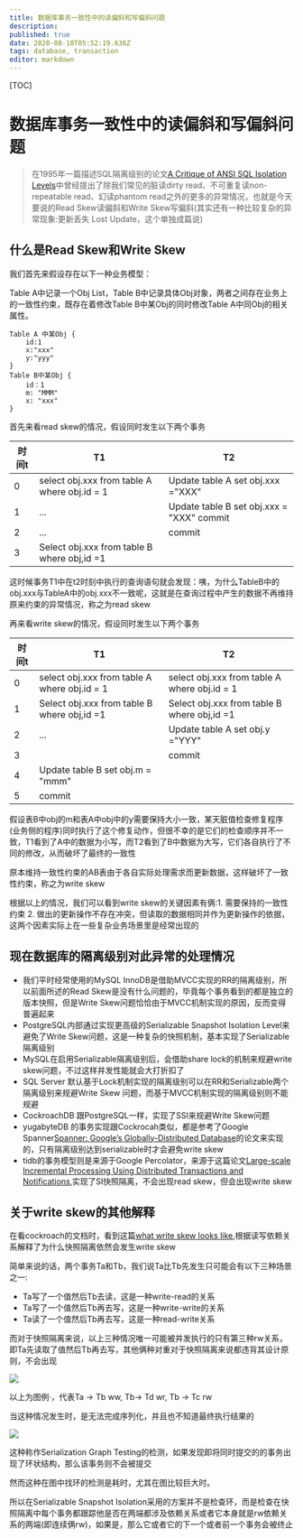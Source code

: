 ```yaml
---
title: 数据库事务一致性中的读偏斜和写偏斜问题
description: 
published: true
date: 2020-08-10T05:52:19.636Z
tags: database, transaction
editor: markdown
---
```


[TOC]
# 数据库事务一致性中的读偏斜和写偏斜问题

> 在1995年一篇描述SQL隔离级别的论文[A Critique of ANSI SQL Isolation Levels](http://research.microsoft.com/apps/pubs/default.aspx?id=69541)中曾经提出了除我们常见的脏读dirty read、不可重复读non-repeatable read、幻读phantom read之外的更多的异常情况，也就是今天要说的Read Skew读偏斜和Write Skew写偏斜(其实还有一种比较复杂的异常现象:更新丢失 Lost Update，这个单独成篇说)

## 什么是Read Skew和Write Skew

我们首先来假设存在以下一种业务模型：

Table A中记录一个Obj List，Table B中记录具体Obj对象，两者之间存在业务上的一致性约束，既存在着修改Table B中某Obj的同时修改Table A中同Obj的相关属性。

~~~
Table A 中某Obj {
	id:1
	x:"xxx"
	y:"yyy"
}
Table B中某Obj {
	id：1
	m: "MMM"
	x: "xxx"
}
~~~



首先来看read skew的情况，假设同时发生以下两个事务

| 时间t | T1                                           | T2                                        |
| ----- | -------------------------------------------- | ----------------------------------------- |
| 0     | select obj.xxx from table A where obj.id = 1 | Update table A set obj.xxx ="XXX"         |
| 1     | ...                                          | Update table B set obj.xxx = "XXX" commit |
| 2     | ...                                          | commit                                    |
| 3     | Select obj.xxx from table B where obj,id =1  |                                           |

这时候事务T1中在t2时刻中执行的查询语句就会发现：咦，为什么TableB中的obj.xxx与TableA中的obj.xxx不一致呢，这就是在查询过程中产生的数据不再维持原来约束的异常情况，称之为read skew

再来看write skew的情况，假设同时发生以下两个事务

| 时间t | T1                                           | T2                                           |
| ----- | -------------------------------------------- | -------------------------------------------- |
| 0     | select obj.xxx from table A where obj.id = 1 | select obj.xxx from table A where obj.id = 1 |
| 1     | Select obj.xxx from table B where obj,id =1  | Select obj.xxx from table B where obj,id =1  |
| 2     | ...                                          | Update table A set obj.y ="YYY"              |
| 3     |                                              | commit                                       |
| 4     | Update table B set obj.m = "mmm"             |                                              |
| 5     | commit                                       |                                              |

假设表B中obj的m和表A中obj中的y需要保持大小一致，某天脏值检查修复程序(业务侧的程序)同时执行了这个修复动作，但很不幸的是它们的检查顺序并不一致，T1看到了A中的数据为小写，而T2看到了B中数据为大写，它们各自执行了不同的修改，从而破坏了最终的一致性

原本维持一致性约束的AB表由于各自实际处理需求而更新数据，这样破坏了一致性约束，称之为write skew

根据以上的情况，我们可以看到write skew的关键因素有俩:1. 需要保持的一致性约束 2. 做出的更新操作不存在冲突，但读取的数据相同并作为更新操作的依据，这两个因素实际上在一些复杂业务场景里是经常出现的

## 现在数据库的隔离级别对此异常的处理情况

- 我们平时经常使用的MySQL InnoDB是借助MVCC实现的RR的隔离级别，所以前面所述的Read Skew是没有什么问题的，毕竟每个事务看到的都是独立的版本快照，但是Write Skew问题恰恰由于MVCC机制实现的原因，反而变得普遍起来
- PostgreSQL内部通过实现更高级的Serializable Snapshot Isolation Level来避免了Write Skew问题，这是一种复杂的快照机制，基本实现了Serializable隔离级别
- MySQL在启用Serializable隔离级别后，会借助share lock的机制来规避write skew问题，不过这样并发性能就会大打折扣了
- SQL Server 默认基于Lock机制实现的隔离级别可以在RR和Serializable两个隔离级别来规避Write Skew 问题，而基于MVCC机制实现的隔离级别则不能规避
- CockroachDB 跟PostgreSQL一样，实现了SSI来规避Write Skew问题
- yugabyteDB 的事务实现跟Cockrocah类似，都是参考了Google Spanner[Spanner: Google’s Globally-Distributed Database](https://static.googleusercontent.com/media/research.google.com/zh-CN//archive/spanner-osdi2012.pdf)的论文来实现的，只有隔离级别达到serializable时才会避免write skew
- tidb的事务模型则是来源于Google Percolator，来源于这篇论文[Large-scale Incremental Processing Using Distributed Transactions and Notifications](https://storage.googleapis.com/pub-tools-public-publication-data/pdf/36726.pdf),实现了SI快照隔离，不会出现read skew，但会出现write skew

## 关于write skew的其他解释

在看cockroach的文档时，看到这篇[what write skew looks like](https://www.cockroachlabs.com/blog/what-write-skew-looks-like/),根据读写依赖关系解释了为什么快照隔离依然会发生write skew

简单来说的话，两个事务Ta和Tb，我们说Ta比Tb先发生只可能会有以下三种场景之一:

- Ta写了一个值然后Tb去读，这是一种write-read的关系
- Ta写了一个值然后Tb再去写，这是一种write-write的关系
- Ta读了一个值然后Tb再去写，这是一种read-write关系

而对于快照隔离来说，以上三种情况唯一可能被并发执行的只有第三种rw关系，即Ta先读取了值然后Tb再去写，其他俩种对重对于快照隔离来说都违背其设计原则，不会出现

![](https://javatuchuang.oss-cn-shanghai.aliyuncs.com/img/20200312213428.png)

以上为图例·，代表Ta -> Tb ww, Tb-> Td wr, Tb -> Tc rw

当这种情况发生时，是无法完成序列化，并且也不知道最终执行结果的

![](https://javatuchuang.oss-cn-shanghai.aliyuncs.com/img/20200312214034.png)

这种称作Serialization Graph Testing的检测，如果发现即将同时提交的的事务出现了环状结构，那么该事务则不会被提交

然而这种在图中找环的检测是耗时，尤其在图比较巨大时。

所以在Serializable Snapshot Isolation采用的方案并不是检查环，而是检查在快照隔离中每个事务都跟踪他是否在两端都涉及依赖关系或者它本身就是rw依赖关系的两端(即连续俩rw)，如果是，那么它或者它的下一个或者前一个事务会被终止